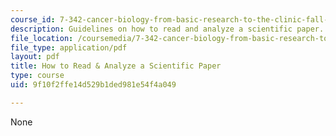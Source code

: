 ```yaml
---
course_id: 7-342-cancer-biology-from-basic-research-to-the-clinic-fall-2004
description: Guidelines on how to read and analyze a scientific paper.
file_location: /coursemedia/7-342-cancer-biology-from-basic-research-to-the-clinic-fall-2004/9f10f2ffe14d529b1ded981e54f4a049_howto_scientific.pdf
file_type: application/pdf
layout: pdf
title: How to Read & Analyze a Scientific Paper
type: course
uid: 9f10f2ffe14d529b1ded981e54f4a049

---
```

None